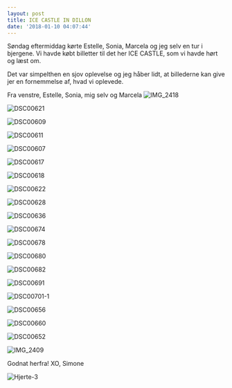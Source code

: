 ```yaml
---
layout: post
title: ICE CASTLE IN DILLON
date: '2018-01-10 04:07:44'
---
```


Søndag eftermiddag kørte Estelle, Sonia, Marcela og jeg selv en tur i bjergene. 
Vi havde købt billetter til det her ICE CASTLE, som vi havde hørt og læst om. 

Det var simpelthen en sjov oplevelse og jeg håber lidt, at billederne kan give jer en fornemmelse af, hvad vi oplevede.

Fra venstre, Estelle, Sonia, mig selv og Marcela
![IMG_2418](/images/2018/01/IMG_2418.JPG)

![DSC00621](/images/2018/01/DSC00621.JPG)

![DSC00609](/images/2018/01/DSC00609.JPG)

![DSC00611](/images/2018/01/DSC00611.JPG)

![DSC00607](/images/2018/01/DSC00607.JPG)

![DSC00617](/images/2018/01/DSC00617.JPG)

![DSC00618](/images/2018/01/DSC00618.JPG)

![DSC00622](/images/2018/01/DSC00622.JPG)

![DSC00628](/images/2018/01/DSC00628.JPG)

![DSC00636](/images/2018/01/DSC00636.JPG)

![DSC00674](/images/2018/01/DSC00674.JPG)

![DSC00678](/images/2018/01/DSC00678.JPG)

![DSC00680](/images/2018/01/DSC00680.JPG)

![DSC00682](/images/2018/01/DSC00682.JPG)

![DSC00691](/images/2018/01/DSC00691.JPG)

![DSC00701-1](/images/2018/01/DSC00701-1.JPG)

![DSC00656](/images/2018/01/DSC00656.JPG)

![DSC00660](/images/2018/01/DSC00660.JPG)

![DSC00652](/images/2018/01/DSC00652.JPG)

![IMG_2409](/images/2018/01/IMG_2409.JPG)

Godnat herfra!
XO, Simone

![Hjerte-3](/images/2018/01/Hjerte-3.jpg)

